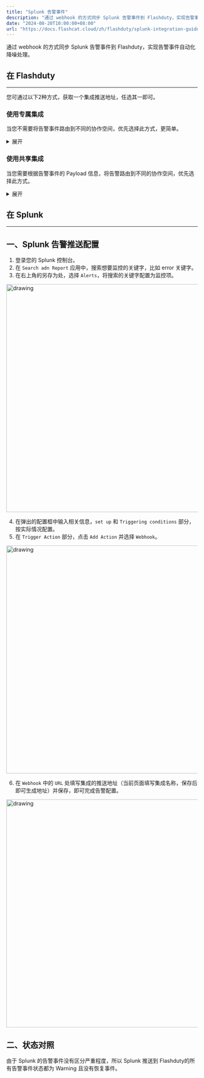 ```yaml
---
title: "Splunk 告警事件"
description: "通过 webhook 的方式同步 Splunk 告警事件到 Flashduty，实现告警事件自动化降噪处理"
date: "2024-08-20T10:00:00+08:00"
url: "https://docs.flashcat.cloud/zh/flashduty/splunk-integration-guide"
---
```


通过 webhook 的方式同步 Splunk 告警事件到 Flashduty，实现告警事件自动化降噪处理。

<div class="hide">

## 在 Flashduty
---
您可通过以下2种方式，获取一个集成推送地址，任选其一即可。

### 使用专属集成

当您不需要将告警事件路由到不同的协作空间，优先选择此方式，更简单。

<details>
  <summary>展开</summary>
  
  1. 进入 Flashduty 控制台，选择 **协作空间**，进入某个空间的详情页面
  2. 选择 **集成数据** tab，点击 **添加一个集成**，进入添加集成页面
  3. 选择 **Splunk** 集成，点击 **保存**，生成卡片。
  4. 点击生成的卡片，可以查看到 **推送地址**，复制备用，完成。
  
    
</details>

### 使用共享集成

当您需要根据告警事件的 Payload 信息，将告警路由到不同的协作空间，优先选择此方式。

<details>
  <summary>展开</summary>
  
  1. 进入 Flashduty 控制台，选择 **集成中心=>告警事件**，进入集成选择页面。
  2. 选择 **Splunk** 集成：
        - **集成名称**：为当前集成定义一个名称。
  3. 点击 **保存** 后，复制当前页面的新生成的 **推送地址** 备用。
  4. 点击 **创建路由**，为集成配置路由规则。您可以按条件匹配不同的告警到不同的协作空间，也可以直接设置默认协作空间作为兜底，后续再按需调整。
  5. 完成。
    
</details>

</div>

## 在 Splunk
---

<div class="md-block">

## 一、Splunk 告警推送配置

1. 登录您的 Splunk 控制台。
2. 在 `Search adn Report` 应用中，搜索想要监控的关键字，比如 error 关键字。
3. 在右上角的另存为处，选择 `Alerts`，将搜索的关键字配置为监控项。

<img alt="drawing" width="600" src="https://download.flashcat.cloud/flashduty/doc/splunk-1.png" />

4. 在弹出的配置框中输入相关信息，`set up` 和 `Triggering conditions` 部分，按实际情况配置。
5. 在 `Trigger Action` 部分，点击 `Add Action` 并选择 `Webhook`。

<img alt="drawing" width="600" src="https://download.flashcat.cloud/flashduty/doc/splunk-2.png" />

6. 在 `Webhook` 中的 `URL` 处填写集成的推送地址（当前页面填写集成名称，保存后即可生成地址）并保存，即可完成告警配置。

<img alt="drawing" width="600" src="https://download.flashcat.cloud/flashduty/doc/splunk-3.png" />

</dev>

## 二、状态对照

<div class="md-block">
由于 Splunk 的告警事件没有区分严重程度，所以 Splunk 推送到 Flashduty的所有告警事件状态都为 Warning 且没有恢复事件。
</div>
